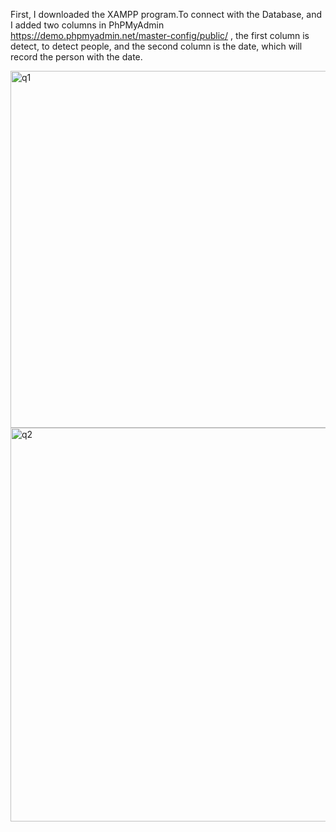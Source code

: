 First, I downloaded the XAMPP program.To connect with the Database, and I added two columns in PhPMyAdmin https://demo.phpmyadmin.net/master-config/public/ , the first column is detect, to detect people, and the second column is the date, which will record the person with the date.

<img width="571" alt="q1" src="https://github.com/user-attachments/assets/1b3cdf5e-9267-429f-8ac9-36e184f9eb55">

<img width="630" alt="q2" src="https://github.com/user-attachments/assets/02f7376b-e829-427a-8a57-9d22c2e4a0cb">

